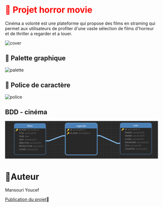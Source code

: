 # <font color="red">📝 Projet horror movie </font>
Cinéma a volonté  est une plateforme qui propose des films en straming qui permet aux utilisateurs de profiter d'une vaste sélection de films d'horreur et de thriller a regarder et a louer.

![cover](./asset/Screen%202.png)

## 🎨 Palette graphique
![palette](./asset/palette.png)

## 📄 Police de caractère
![police](./asset/police%20de%20cara.png)

## BDD - cinéma
![bdd](./asset/bdd_film.png)

# 👷Auteur 
Mansouri Youcef

[Publication du projet](https://narvalo17.github.io/Projet_cine/)🚀

